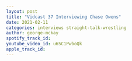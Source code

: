 ```yaml
---
layout: post
title: "Vidcast 37 Interviewing Chase Owens"
date: 2021-02-11
categories: interviews straight-talk-wrestling
author: george-mckay
spotify_track_id: 
youtube_video_id: u65C1PwboQk
apple_track_id: 
---
```

